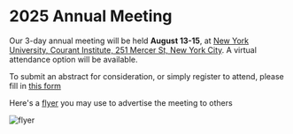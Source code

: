 # 2025 Annual Meeting

Our 3-day annual meeting will be held **August 13-15**, at [New York University, Courant Institute, 251 Mercer St, New York City](https://cims.nyu.edu/dynamic/about/directions/). A virtual attendance option will be available.

To submit an abstract for consideration, or simply register to attend, please fill in [this form](https://tinyurl.com/CPT2025registration)

Here's a [flyer](https://drive.google.com/file/d/1WZbOi7bbIdiijuGqJ61bjIfMrQa6vRAB/view?usp=drive_link) you may use to advertise the meeting to others

![flyer](/_static/CPT-AnnMtg2025-flyerH.png) 
